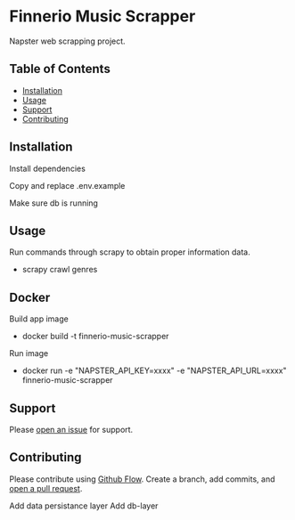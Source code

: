 # Finnerio Music Scrapper

Napster web scrapping project.

## Table of Contents

- [Installation](#installation)
- [Usage](#usage)
- [Support](#support)
- [Contributing](#contributing)

## Installation

Install dependencies

Copy and replace .env.example

Make sure db is running

## Usage

Run commands through scrapy to obtain proper information data.

- scrapy crawl genres

## Docker

Build app image

- docker build -t finnerio-music-scrapper

Run image

- docker run -e "NAPSTER_API_KEY=xxxx" -e "NAPSTER_API_URL=xxxx" finnerio-music-scrapper

## Support

Please [open an issue](https://github.com/gonzasestopal/finnerio-music-scrapping/issues/new) for support.

## Contributing

Please contribute using [Github Flow](https://guides.github.com/introduction/flow/). Create a branch, add commits, and [open a pull request](https://github.com/gonzasestopal/finnerio-music-scrapping/compare/).

Add data persistance layer
Add db-layer
